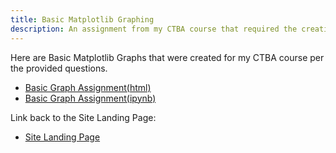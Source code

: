```yaml
---
title: Basic Matplotlib Graphing
description: An assignment from my CTBA course that required the creation of graphs in Juypter.
---
```


Here are Basic Matplotlib Graphs that were created for my CTBA course per the provided questions. 
- [Basic Graph Assignment(html)](BasicGraphAssignment.html)
- [Basic Graph Assignment(ipynb)](BasicGraphAssignment.ipynb)

Link back to the Site Landing Page:
- [Site Landing Page](/mvkapadia.github.io/index.md)


